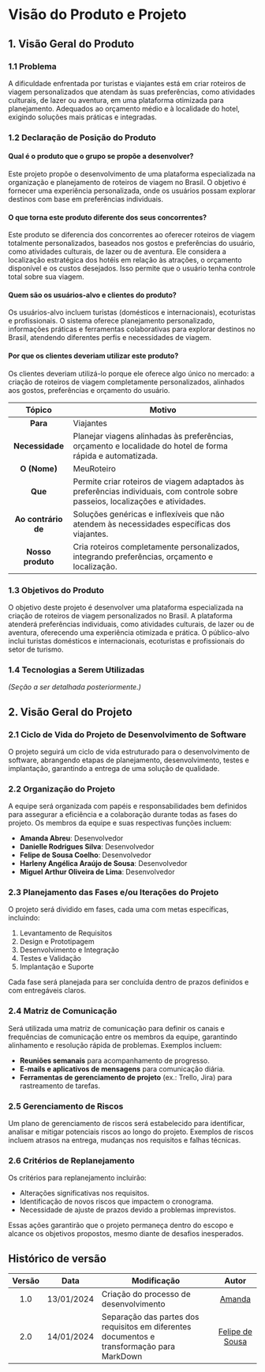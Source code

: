 # Visão do Produto e Projeto

## 1. Visão Geral do Produto

### 1.1 Problema

A dificuldade enfrentada por turistas e viajantes está em criar roteiros de viagem personalizados que atendam às suas preferências, como atividades culturais, de lazer ou aventura, em uma plataforma otimizada para planejamento. Adequados ao orçamento médio e à localidade do hotel, exigindo soluções mais práticas e integradas.

### 1.2 Declaração de Posição do Produto

#### Qual é o produto que o grupo se propõe a desenvolver?

Este projeto propõe o desenvolvimento de uma plataforma especializada na organização e planejamento de roteiros de viagem no Brasil. O objetivo é fornecer uma experiência personalizada, onde os usuários possam explorar destinos com base em preferências individuais.

#### O que torna este produto diferente dos seus concorrentes?

Este produto se diferencia dos concorrentes ao oferecer roteiros de viagem totalmente personalizados, baseados nos gostos e preferências do usuário, como atividades culturais, de lazer ou de aventura. Ele considera a localização estratégica dos hotéis em relação às atrações, o orçamento disponível e os custos desejados. Isso permite que o usuário tenha controle total sobre sua viagem.

#### Quem são os usuários-alvo e clientes do produto?

Os usuários-alvo incluem turistas (domésticos e internacionais), ecoturistas e profissionais. O sistema oferece planejamento personalizado, informações práticas e ferramentas colaborativas para explorar destinos no Brasil, atendendo diferentes perfis e necessidades de viagem.

#### Por que os clientes deveriam utilizar este produto?

Os clientes deveriam utilizá-lo porque ele oferece algo único no mercado: a criação de roteiros de viagem completamente personalizados, alinhados aos gostos, preferências e orçamento do usuário.

|       Tópico        | Motivo                                                                                                                          |
| :-----------------: | ------------------------------------------------------------------------------------------------------------------------------- |
|      **Para**       | Viajantes                                                                                                                       |
|   **Necessidade**   | Planejar viagens alinhadas às preferências, orçamento e localidade do hotel de forma rápida e automatizada.                     |
|    **O (Nome)**     | MeuRoteiro                                                                                                                      |
|       **Que**       | Permite criar roteiros de viagem adaptados às preferências individuais, com controle sobre passeios, localizações e atividades. |
| **Ao contrário de** | Soluções genéricas e inflexíveis que não atendem às necessidades específicas dos viajantes.                                     |
|  **Nosso produto**  | Cria roteiros completamente personalizados, integrando preferências, orçamento e localização.                                   |

### 1.3 Objetivos do Produto

O objetivo deste projeto é desenvolver uma plataforma especializada na criação de roteiros de viagem personalizados no Brasil. A plataforma atenderá preferências individuais, como atividades culturais, de lazer ou de aventura, oferecendo uma experiência otimizada e prática. O público-alvo inclui turistas domésticos e internacionais, ecoturistas e profissionais do setor de turismo.

### 1.4 Tecnologias a Serem Utilizadas

_(Seção a ser detalhada posteriormente.)_

## 2. Visão Geral do Projeto

### 2.1 Ciclo de Vida do Projeto de Desenvolvimento de Software

O projeto seguirá um ciclo de vida estruturado para o desenvolvimento de software, abrangendo etapas de planejamento, desenvolvimento, testes e implantação, garantindo a entrega de uma solução de qualidade.

### 2.2 Organização do Projeto

A equipe será organizada com papéis e responsabilidades bem definidos para assegurar a eficiência e a colaboração durante todas as fases do projeto. Os membros da equipe e suas respectivas funções incluem:

- **Amanda Abreu**: Desenvolvedor
- **Danielle Rodrigues Silva**: Desenvolvedor
- **Felipe de Sousa Coelho**: Desenvolvedor
- **Harleny Angélica Araújo de Sousa**: Desenvolvedor
- **Miguel Arthur Oliveira de Lima**: Desenvolvedor

### 2.3 Planejamento das Fases e/ou Iterações do Projeto

O projeto será dividido em fases, cada uma com metas específicas, incluindo:

1. Levantamento de Requisitos
2. Design e Prototipagem
3. Desenvolvimento e Integração
4. Testes e Validação
5. Implantação e Suporte

Cada fase será planejada para ser concluída dentro de prazos definidos e com entregáveis claros.

### 2.4 Matriz de Comunicação

Será utilizada uma matriz de comunicação para definir os canais e frequências de comunicação entre os membros da equipe, garantindo alinhamento e resolução rápida de problemas. Exemplos incluem:

- **Reuniões semanais** para acompanhamento de progresso.
- **E-mails e aplicativos de mensagens** para comunicação diária.
- **Ferramentas de gerenciamento de projeto** (ex.: Trello, Jira) para rastreamento de tarefas.

### 2.5 Gerenciamento de Riscos

Um plano de gerenciamento de riscos será estabelecido para identificar, analisar e mitigar potenciais riscos ao longo do projeto. Exemplos de riscos incluem atrasos na entrega, mudanças nos requisitos e falhas técnicas.

### 2.6 Critérios de Replanejamento

Os critérios para replanejamento incluirão:

- Alterações significativas nos requisitos.
- Identificação de novos riscos que impactem o cronograma.
- Necessidade de ajuste de prazos devido a problemas imprevistos.

Essas ações garantirão que o projeto permaneça dentro do escopo e alcance os objetivos propostos, mesmo diante de desafios inesperados.

## Histórico de versão

| Versão |    Data    | Modificação                                                                                |                     Autor                     |
| :----: | :--------: | ------------------------------------------------------------------------------------------ | :-------------------------------------------: |
|  1.0   | 13/01/2024 | Criação do processo de desenvolvimento                                                     |  [Amanda](https://github.com/Amandaaaaabreu)  |
|  2.0   | 14/01/2024 | Separação das partes dos requisitos em diferentes documentos e transformação para MarkDown | [Felipe de Sousa](https://github.com/fsousac) |
